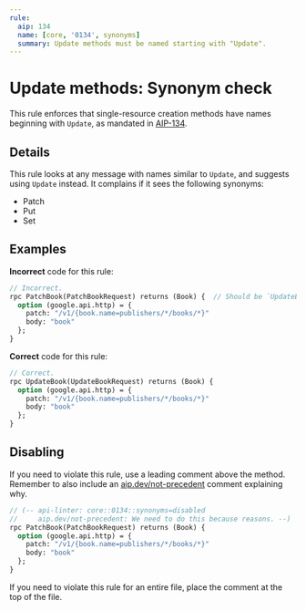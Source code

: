```yaml
---
rule:
  aip: 134
  name: [core, '0134', synonyms]
  summary: Update methods must be named starting with "Update".
---
```


# Update methods: Synonym check

This rule enforces that single-resource creation methods have names beginning
with `Update`, as mandated in [AIP-134][].

## Details

This rule looks at any message with names similar to `Update`, and suggests
using `Update` instead. It complains if it sees the following synonyms:

- Patch
- Put
- Set

## Examples

**Incorrect** code for this rule:

```proto
// Incorrect.
rpc PatchBook(PatchBookRequest) returns (Book) {  // Should be `UpdateBook`.
  option (google.api.http) = {
    patch: "/v1/{book.name=publishers/*/books/*}"
    body: "book"
  };
}
```

**Correct** code for this rule:

```proto
// Correct.
rpc UpdateBook(UpdateBookRequest) returns (Book) {
  option (google.api.http) = {
    patch: "/v1/{book.name=publishers/*/books/*}"
    body: "book"
  };
}
```

## Disabling

If you need to violate this rule, use a leading comment above the method.
Remember to also include an [aip.dev/not-precedent][] comment explaining why.

```proto
// (-- api-linter: core::0134::synonyms=disabled
//     aip.dev/not-precedent: We need to do this because reasons. --)
rpc PatchBook(PatchBookRequest) returns (Book) {
  option (google.api.http) = {
    patch: "/v1/{book.name=publishers/*/books/*}"
    body: "book"
  };
}
```

If you need to violate this rule for an entire file, place the comment at the
top of the file.

[aip-134]: https://aip.dev/134
[aip.dev/not-precedent]: https://aip.dev/not-precedent
